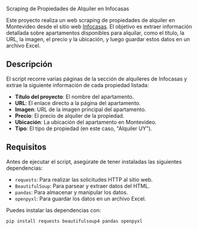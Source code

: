  Scraping de Propiedades de Alquiler en Infocasas

Este proyecto realiza un web scraping de propiedades de alquiler en Montevideo desde el sitio web [Infocasas](https://www.infocasas.com.uy). El objetivo es extraer información detallada sobre apartamentos disponibles para alquilar, como el título, la URL, la imagen, el precio y la ubicación, y luego guardar estos datos en un archivo Excel.

## Descripción

El script recorre varias páginas de la sección de alquileres de Infocasas y extrae la siguiente información de cada propiedad listada:

- **Título del proyecto**: El nombre del apartamento.
- **URL**: El enlace directo a la página del apartamento.
- **Imagen**: URL de la imagen principal del apartamento.
- **Precio**: El precio de alquiler de la propiedad.
- **Ubicación**: La ubicación del apartamento en Montevideo.
- **Tipo**: El tipo de propiedad (en este caso, "Alquiler UY").

## Requisitos

Antes de ejecutar el script, asegúrate de tener instaladas las siguientes dependencias:

- `requests`: Para realizar las solicitudes HTTP al sitio web.
- `BeautifulSoup`: Para parsear y extraer datos del HTML.
- `pandas`: Para almacenar y manipular los datos.
- `openpyxl`: Para guardar los datos en un archivo Excel.

Puedes instalar las dependencias con:

```bash
pip install requests beautifulsoup4 pandas openpyxl
